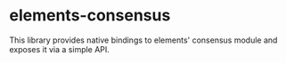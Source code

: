 # elements-consensus

This library provides native bindings to elements' consensus module and exposes it via a simple API.
